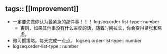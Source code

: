 tags:: [[Improvement]]
---

- 一定要先做你认为最紧急的那件事！！！
  logseq.order-list-type:: number
	- 否则，如果其他事没有什么进度的话，随着时间拉长，你会变得紧张和焦虑。
- 微习惯策略。每天完成一点点。
  logseq.order-list-type:: number
- logseq.order-list-type:: number